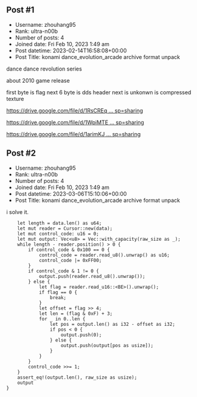 ## Post #1
- Username: zhouhang95
- Rank: ultra-n00b
- Number of posts: 4
- Joined date: Fri Feb 10, 2023 1:49 am
- Post datetime: 2023-02-14T16:58:08+00:00
- Post Title: konami dance_evolution_arcade archive format unpack

dance dance revolution series

about 2010 game release

first byte is flag
next 6 byte is dds header
next is unkonwn
is compressed texture

[https://drive.google.com/file/d/1RsCREq ... sp=sharing](https://drive.google.com/file/d/1RsCREqHvmST5FFmDfNqcEGhjX9BlZm86/view?usp=sharing)

[https://drive.google.com/file/d/1WpiMTE ... sp=sharing](https://drive.google.com/file/d/1WpiMTE0MheNHaRSezATeNQiPfNZzP4ez/view?usp=sharing)

[https://drive.google.com/file/d/1arimKJ ... sp=sharing](https://drive.google.com/file/d/1arimKJ4TnCpHOXGexLWnfnc3bPfSmlga/view?usp=sharing)
## Post #2
- Username: zhouhang95
- Rank: ultra-n00b
- Number of posts: 4
- Joined date: Fri Feb 10, 2023 1:49 am
- Post datetime: 2023-03-06T15:10:06+00:00
- Post Title: konami dance_evolution_arcade archive format unpack

i solve it.

```
    let length = data.len() as u64;
    let mut reader = Cursor::new(data);
    let mut control_code: u16 = 0;
    let mut output: Vec<u8> = Vec::with_capacity(raw_size as _);
    while length - reader.position() > 0 {
        if control_code & 0x100 == 0 {
            control_code = reader.read_u8().unwrap() as u16;
            control_code |= 0xFF00;
        }
        if control_code & 1 != 0 {
            output.push(reader.read_u8().unwrap());
        } else {
            let flag = reader.read_u16::<BE>().unwrap();
            if flag == 0 {
                break;
            }
            let offset = flag >> 4;
            let len = (flag & 0xF) + 3;
            for _ in 0..len {
                let pos = output.len() as i32 - offset as i32;
                if pos < 0 {
                    output.push(0);
                } else {
                    output.push(output[pos as usize]);
                }
            }
        }
        control_code >>= 1;
    }
    assert_eq!(output.len(), raw_size as usize);
    output
}

```
